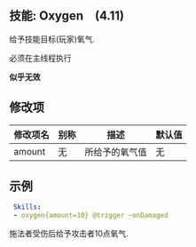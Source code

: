 技能: Oxygen　(4.11)
--------------------------

给予技能目标(玩家)氧气.  

必须在主线程执行

**似乎无效**

修改项
----------

| 修改项名 | 别称    | 描述                                                                                                    | 默认值 |
|-----------|------------|----------------------------------------------------------------------------------------------------------------|---------------|
| amount | 无 | 所给予的氧气值 | 无 |

示例
--------
    
```yaml
 Skills:
 - oxygen{amount=10} @trigger ~onDamaged
```
施法者受伤后给予攻击者10点氧气.
